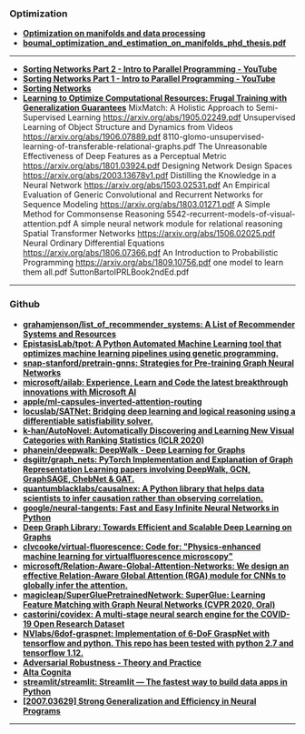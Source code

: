 ### Optimization

- [**Optimization on manifolds and data processing**](http://www.math.le.ac.uk/people/ag153/homepage/sepulchre.pdf)
- [**boumal_optimization_and_estimation_on_manifolds_phd_thesis.pdf**](https://web.math.princeton.edu/~nboumal/papers/boumal_optimization_and_estimation_on_manifolds_phd_thesis.pdf)

---

- [**Sorting Networks Part 2 - Intro to Parallel Programming - YouTube**](https://www.youtube.com/watch?v=s7U3hJao4-Y)
- [**Sorting Networks Part 1 - Intro to Parallel Programming - YouTube**](https://www.youtube.com/watch?v=UzdwAyfvcfY)
- [**Sorting Networks**](https://www.cs.brandeis.edu/~hugues/sorting_networks.html)
- [**Learning to Optimize Computational Resources: Frugal Training with Generalization Guarantees**](https://arxiv.org/abs/1905.10819.pdf)
  MixMatch: A Holistic Approach to Semi-Supervised Learning https://arxiv.org/abs/1905.02249.pdf
  Unsupervised Learning of Object Structure and Dynamics from Videos https://arxiv.org/abs/1906.07889.pdf
  8110-glomo-unsupervised-learning-of-transferable-relational-graphs.pdf
  The Unreasonable Effectiveness of Deep Features as a Perceptual Metric https://arxiv.org/abs/1801.03924.pdf
  Designing Network Design Spaces https://arxiv.org/abs/2003.13678v1.pdf
  Distilling the Knowledge in a Neural Network https://arxiv.org/abs/1503.02531.pdf
  An Empirical Evaluation of Generic Convolutional and Recurrent Networks for Sequence Modeling https://arxiv.org/abs/1803.01271.pdf
  A Simple Method for Commonsense Reasoning
  5542-recurrent-models-of-visual-attention.pdf
  A simple neural network module for relational reasoning
  Spatial Transformer Networks https://arxiv.org/abs/1506.02025.pdf
  Neural Ordinary Differential Equations https://arxiv.org/abs/1806.07366.pdf
  An Introduction to Probabilistic Programming https://arxiv.org/abs/1809.10756.pdf
  one model to learn them all.pdf
  SuttonBartoIPRLBook2ndEd.pdf

---

### Github

- [**grahamjenson/list_of_recommender_systems: A List of Recommender Systems and Resources**](https://github.com/grahamjenson/list_of_recommender_systems)
- [**EpistasisLab/tpot: A Python Automated Machine Learning tool that optimizes machine learning pipelines using genetic programming.**](https://github.com/EpistasisLab/tpot)
- [**snap-stanford/pretrain-gnns: Strategies for Pre-training Graph Neural Networks**](https://github.com/snap-stanford/pretrain-gnns)
- [**microsoft/ailab: Experience, Learn and Code the latest breakthrough innovations with Microsoft AI**](https://github.com/microsoft/ailab)
- [**apple/ml-capsules-inverted-attention-routing**](https://github.com/apple/ml-capsules-inverted-attention-routing)
- [**locuslab/SATNet: Bridging deep learning and logical reasoning using a differentiable satisfiability solver.**](https://github.com/locuslab/SATNet)
- [**k-han/AutoNovel: Automatically Discovering and Learning New Visual Categories with Ranking Statistics (ICLR 2020)**](https://github.com/k-han/AutoNovel)
- [**phanein/deepwalk: DeepWalk - Deep Learning for Graphs**](https://github.com/phanein/deepwalk)
- [**dsgiitr/graph_nets: PyTorch Implementation and Explanation of Graph Representation Learning papers involving DeepWalk, GCN, GraphSAGE, ChebNet & GAT.**](https://github.com/dsgiitr/graph_nets)
- [**quantumblacklabs/causalnex: A Python library that helps data scientists to infer causation rather than observing correlation.**](https://github.com/quantumblacklabs/causalnex)
- [**google/neural-tangents: Fast and Easy Infinite Neural Networks in Python**](https://github.com/google/neural-tangents)
- [**Deep Graph Library: Towards Efficient and Scalable Deep Learning on Graphs**](https://paperswithcode.com/paper/eep-graph-library-towards-efficient-and)
- [**clvcooke/virtual-fluorescence: Code for: "Physics-enhanced machine learning for virtualfluorescence microscopy"**](https://github.com/clvcooke/virtual-fluorescence)
- [**microsoft/Relation-Aware-Global-Attention-Networks: We design an effective Relation-Aware Global Attention (RGA) module for CNNs to globally infer the attention.**](https://github.com/microsoft/Relation-Aware-Global-Attention-Networks)
- [**magicleap/SuperGluePretrainedNetwork: SuperGlue: Learning Feature Matching with Graph Neural Networks (CVPR 2020, Oral)**](https://github.com/magicleap/SuperGluePretrainedNetwork)
- [**castorini/covidex: A multi-stage neural search engine for the COVID-19 Open Research Dataset**](https://github.com/castorini/covidex)
- [**NVlabs/6dof-graspnet: Implementation of 6-DoF GraspNet with tensorflow and python. This repo has been tested with python 2.7 and tensorflow 1.12.**](https://github.com/NVlabs/6dof-graspnet)
- [**Adversarial Robustness - Theory and Practice**](https://adversarial-ml-tutorial.org/)
- [**Alta Cognita**](https://deep.ghost.io/)
- [**streamlit/streamlit: Streamlit — The fastest way to build data apps in Python**](https://github.com/streamlit/streamlit)
- [**[2007.03629] Strong Generalization and Efficiency in Neural Programs**](https://arxiv.org/abs/2007.03629)

---
